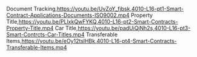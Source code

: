Document Tracking,https://youtu.be/UvZoY_fjbsk,4010-L16-pt1-Smart-Contract-Applications-Documents-ISO9002.mp4
Property Title,https://youtu.be/PLlxkQwFYKQ,4010-L16-pt2-Smart-Contracts-Property-Title.mp4
Car Title,https://youtu.be/padUiQjNh2s,4010-L16-pt3-Smart-Contrcts-Car-Titles.mp4
Transferable Items,https://youtu.be/eOy12tslHBk,4010-L16-pt4-Smart-Contracts-Transferable-Items.mp4
